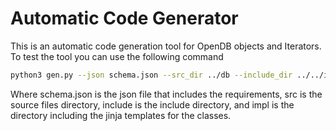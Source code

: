 # Automatic Code Generator

This is an automatic code generation tool for OpenDB objects and Iterators. To test the tool you can use the following command

```bash
python3 gen.py --json schema.json --src_dir ../db --include_dir ../../include/opendb --impl impl
```

Where schema.json is the json file that includes the requirements, src is the source files directory, include is the include directory, and impl is the directory including the jinja templates for the classes.